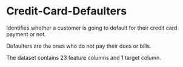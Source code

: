# Credit-Card-Defaulters
Identifies whether a customer is going  to default for their credit card payment or not.

Defaulters are the ones who do not pay their dues or bills.

The dataset contains 23 feature columns and 1 target column.
